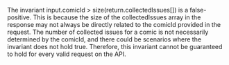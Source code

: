 The invariant input.comicId > size(return.collectedIssues[]) is a false-positive. This is because the size of the collectedIssues array in the response may not always be directly related to the comicId provided in the request. The number of collected issues for a comic is not necessarily determined by the comicId, and there could be scenarios where the invariant does not hold true. Therefore, this invariant cannot be guaranteed to hold for every valid request on the API.
